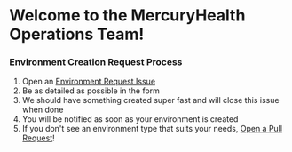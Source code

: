 # Welcome to the MercuryHealth Operations Team!

### Environment Creation Request Process
1. Open an [Environment Request Issue](https://github.com/AurasOrg/MercuryHealth-OperationsTeam/issues/new/choose)
1. Be as detailed as possible in the form
1. We should have something created super fast and will close this issue when done
1. You will be notified as soon as your environment is created
1. If you don't see an environment type that suits your needs, [Open a Pull Request](https://github.com/AurasOrg/MercuryHealth-OperationsTeam/pulls)!
